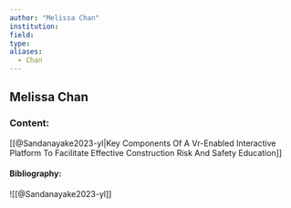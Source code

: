 ```yaml
---
author: "Melissa Chan"
institution:
field:
type:
aliases:
  - Chan
---
```


## Melissa Chan

### Content:
[[@Sandanayake2023-yl|Key Components Of A Vr-Enabled Interactive Platform To Facilitate Effective Construction Risk And Safety Education]]

#### Bibliography:

![[@Sandanayake2023-yl]]